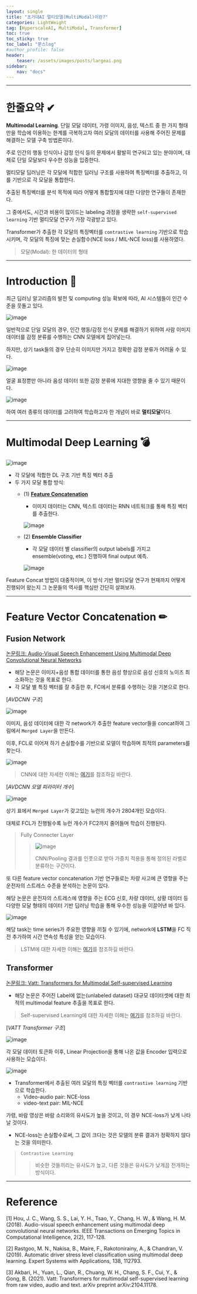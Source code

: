 ```yaml
---
layout: single
title: "초거대AI 멀티모델(MultiModal)이란?"
categories: LightWeight
tag: [HyperscaleAI, MultiModal, Transformer]
toc: true
toc_sticky: true
toc_label: "쭌스log"
#author_profile: false
header:
    teaser: /assets/images/posts/largeai.png
sidebar:
    nav: "docs"
---
```


****
# 한줄요약 ✔
**Multimodal Learning**. 단일 모달 데이터, 가령 이미지, 음성, 텍스트 중 한 가지 형태만을 학습에 이용하는 한계를 극복하고자 여러 모달의 데이터를 사용해 주어진 문제를 해결하는 모델 구축 방법론이다.

주로 인간의 행동 인식이나 감정 인식 등의 문제에서 활발히 연구되고 있는 분야이며, 대체로 단일 모달보다 우수한 성능을 입증한다.

멀티모달 딥러닝은 각 모달에 적합한 딥러닝 구조를 사용하여 특징벡터를 추출하고, 이를 기반으로 각 모달을 통합한다.

추출된 특징벡터를 분석 목적에 따라 어떻게 통합할지에 대한 다양한 연구들이 존재한다.

그 중에서도, 시간과 비용이 많이드는 labeling 과정을 생략한 `self-supervised learning` 기반 멀티모달 연구가 가장 각광받고 있다.

Transformer가 추출한 각 모달의 특징벡터를 `contrastive learning` 기반으로 학습시키며, 각 모달의 특징에 맞는 손실함수(NCE loss / MIL-NCE loss)를 사용하였다.

> 모달(Modal): 한 데이터의 형태

****
# Introduction 🙌
최근 딥러닝 알고리즘의 발전 및 computing 성능 확보에 따라, AI 시스템들이 인간 수준을 웃돌고 있다.

![image](https://user-images.githubusercontent.com/39285147/218303545-ef191a40-38c0-447f-9f5e-f846603f6ec4.png)

일반적으로 단일 모달의 경우, 인간 행동/감정 인식 문제를 해결하기 위하여 사람 이미지 데이터를 감정 분류를 수행하는 CNN 모델에게 집어넣는다.

하지만, 상기 task들의 경우 단순히 이미지만 가지고 정확한 감정 분류가 어려울 수 있다.

![image](https://user-images.githubusercontent.com/39285147/218303655-f627a451-a0ec-469c-a8c5-ef9e60d0c980.png)

얼굴 표정뿐만 아니라 음성 데이터 또한 감정 분류에 지대한 영향을 줄 수 있기 때문이다.

![image](https://user-images.githubusercontent.com/39285147/218303731-1b7ec64b-db07-419e-8edb-bcfa3f6dc2d4.png)

하여 여러 종류의 데이터를 고려하여 학습하고자 한 개념이 바로 **멀티모달**이다.

****
# Multimodal Deep Learning 💣
![image](https://user-images.githubusercontent.com/39285147/218304174-ee7d956e-12bf-4425-aabb-82f64e391052.png)

- 각 모달에 적합한 DL 구조 기반 특징 벡터 추출
- 두 가지 모달 통합 방식:
    - (1) [**Feature Concatenation**](#1-feature-vector-concatenation-✏)        
        - 이미지 데이터는 CNN, 텍스트 데이터는 RNN 네트워크를 통해 특징 벡터를 추출한다.

        ![image](https://user-images.githubusercontent.com/39285147/218304065-5d613180-0add-4cec-9cf0-97cc75e945f1.png)

    - (2) **Ensemble Classifier**
        - 각 모달 데이터 별 classifier의 output labels를 가지고 ensemble(voting, etc.) 진행하여 final output 예측.

        ![image](https://user-images.githubusercontent.com/39285147/218303986-d8ae18c9-5cb6-4c9e-8844-b8d7a893a0d8.png)

Feature Concat 방법이 대중적이며, 이 방식 기반 멀티모달 연구가 현재까지 어떻게 진행되어 왔는지 그 논문들의 역사를 핵심만 간단히 살펴보자.

****
# Feature Vector Concatenation ✏
## Fusion Network
[논문링크: Audio-Visual Speech Enhancement Using Multimodal Deep Convolutional Neural Networks](https://arxiv.org/abs/1703.10893)

- 해당 논문은 이미지+음성 통합 데이터를 통한 음성 향상으로 음성 신호의 노이즈 최소화하는 것을 목표로 한다.
- 각 모달 별 특징 벡터를 잘 추출한 후, FC에서 분류를 수행하는 것을 기본으로 한다.

[*AVDCNN 구조*]

![image](https://user-images.githubusercontent.com/39285147/218304420-a6361c55-6149-4479-81bf-4e70fb247164.png)

이미지, 음성 데이터에 대한 각 network가 추출한 feature vector들을 concat하여 그림에서 `Merged Layer`을 만든다.

이후, FCL로 이어져 하기 손실함수를 기반으로 모델이 학습하며 최적의 parameters를 찾는다.

![image](https://user-images.githubusercontent.com/39285147/218304522-b7227a5b-1f63-4269-9aab-37eeddb5325a.png)

> CNN에 대한 자세한 이해는 [여기](https://github.com/hchoi256/ai-terms/blob/main/README.md)를 참조하길 바란다.

[*AVDCNN 모델 피라미터 개수*]

![image](https://user-images.githubusercontent.com/39285147/218304649-4f2f286f-ac83-41e1-abec-2bdcc6038d03.png)

상기 표에서 `Merged Layer`가 갖고있는 뉴런의 개수가 2804개인 모습이다.

대체로 FCL가 진행될수록 뉴런 개수가 FC2까지 줄어들며 학습이 진행된다.

> Fully Connecter Layer
>
>> ![image](https://user-images.githubusercontent.com/39285147/218305000-55820718-4661-4c6a-bb84-b342ed3ef11f.png)
>>
>> CNN/Pooling 결과를 인풋으로 받아 가중치 적용을 통해 정의된 라벨로 분류하는 구간이다.

또 다른 feature vector concatenation 기반 연구들로는 차량 사고에 큰 영향을 주는 운전자의 스트레스 수준을 분석하는 논문이 있다.


해당 논문은 운전자의 스트레스에 영향을 주는 ECG 신호, 차량 데이터, 상황 데이터 등 다양한 모달 형태의 데이터 기반 딥러닝 학습을 통해 우수한 성능을 이끌어낸 바 있다.

![image](https://user-images.githubusercontent.com/39285147/218305213-e3a95783-18be-4ae6-a5b3-0ebc514ca21a.png)

해당 task는 time series가 주요한 영향을 끼칠 수 있기에, network에 **LSTM**을 FC 직전 추가하여 시간 연속성 특성을 얻는 모습이다.

> LSTM에 대한 자세한 이해는 [여기](https://github.com/hchoi256/ai-terms/blob/main/README.md)를 참조하길 바란다.

## Transformer
[논문링크: Vatt: Transformers for Multimodal Self-supervised Learning](https://arxiv.org/abs/2104.11178)
- 해당 논문은 주어진 Label에 없는(unlabeled dataset) 대규모 데이터셋에 대한 최적의 multimodal feature 추출을 목표로 한다.

> Self-supervised Learning에 대한 자세한 이해는 [여기](https://github.com/hchoi256/ai-terms/blob/main/README.md)를 참조하길 바란다.

[*VATT Transformer 구조*]

![image](https://user-images.githubusercontent.com/39285147/218306210-15c95a76-a03e-4f3a-8930-6e5e71024c56.png)

각 모달 데이터 토큰화 이후, Linear Projection을 통해 나온 값을 Encoder 입력으로 사용하는 모습이다.

![image](https://user-images.githubusercontent.com/39285147/218306284-6ce92b69-54bb-4b76-80b7-42a4afdb7676.png)

- Transformer에서 추출된 여러 모달의 특징 벡터를 `contrastive learning` 기반으로 학습한다.
    - Video-audio pair: NCE-loss
    - video-text pair: MIL-NCE

가령, 바람 영상은 바람 소리와의 유사도가 높을 것이고, 이 경우 NCE-loss가 낮게 나타날 것이다.
- NCE-loss는 손실함수로써, 그 값이 크다는 것은 모델의 분류 결과가 정확하지 않다는 것을 의미한다.

> `Contrastive Learning`
>
>> 비슷한 것들끼리는 유사도가 높고, 다른 것들은 유사도가 낮게끔 전개하는 방식이다.

****
# Reference
[1] Hou, J. C., Wang, S. S., Lai, Y. H., Tsao, Y., Chang, H. W., & Wang, H. M. (2018). Audio-visual speech enhancement using multimodal deep convolutional neural networks. IEEE Transactions on Emerging Topics in Computational Intelligence, 2(2), 117-128.

[2] Rastgoo, M. N., Nakisa, B., Maire, F., Rakotonirainy, A., & Chandran, V. (2019). Automatic driver stress level classification using multimodal deep learning. Expert Systems with Applications, 138, 112793.

[3] Akbari, H., Yuan, L., Qian, R., Chuang, W. H., Chang, S. F., Cui, Y., & Gong, B. (2021). Vatt: Transformers for multimodal self-supervised learning from raw video, audio and text. arXiv preprint arXiv:2104.11178.